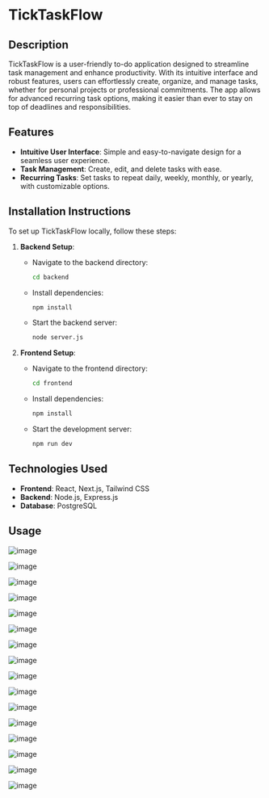 # TickTaskFlow

## Description
TickTaskFlow is a user-friendly to-do application designed to streamline task management and enhance productivity. With its intuitive interface and robust features, users can effortlessly create, organize, and manage tasks, whether for personal projects or professional commitments. The app allows for advanced recurring task options, making it easier than ever to stay on top of deadlines and responsibilities.

## Features
- **Intuitive User Interface**: Simple and easy-to-navigate design for a seamless user experience.
- **Task Management**: Create, edit, and delete tasks with ease.
- **Recurring Tasks**: Set tasks to repeat daily, weekly, monthly, or yearly, with customizable options.

## Installation Instructions
To set up TickTaskFlow locally, follow these steps:

1. **Backend Setup**:
   - Navigate to the backend directory:
     ```bash
     cd backend
     ```
   - Install dependencies:
     ```bash
     npm install
     ```
   - Start the backend server:
     ```bash
     node server.js
     ```

2. **Frontend Setup**:
   - Navigate to the frontend directory:
     ```bash
     cd frontend
     ```
   - Install dependencies:
     ```bash
     npm install
     ```
   - Start the development server:
     ```bash
     npm run dev
     ```

## Technologies Used
- **Frontend**: React, Next.js, Tailwind CSS
- **Backend**: Node.js, Express.js
- **Database**: PostgreSQL

## Usage
![image](https://github.com/user-attachments/assets/aacfeabe-a4ef-423b-ac6b-a2a19638195a)

![image](https://github.com/user-attachments/assets/5fc85548-5164-40f6-941d-f2adfcf7c99d)

![image](https://github.com/user-attachments/assets/e50a1d55-2d88-474a-baba-8ecfe6aa76c4)

![image](https://github.com/user-attachments/assets/8a153337-5bb7-42c3-849d-e07303ad0bfb)
 
![image](https://github.com/user-attachments/assets/51078705-a2c2-4ffd-aa11-a9d1761cab98)

![image](https://github.com/user-attachments/assets/18802c6c-4729-431d-aa74-0c8870cfbea0)
 
![image](https://github.com/user-attachments/assets/6cd91d4b-ce5f-4dc0-b357-3965926c6bd9)

![image](https://github.com/user-attachments/assets/9de037e3-2deb-48d1-8a4f-8a2ed85adb36)
 
![image](https://github.com/user-attachments/assets/11edb3d2-0c31-4054-93bf-fc64616dffeb)

![image](https://github.com/user-attachments/assets/8d704f8f-1784-48b1-aa46-f1d588a62eaf)
 
![image](https://github.com/user-attachments/assets/b2900716-8765-43ee-85a4-f4e0c1aad4fe)
 
![image](https://github.com/user-attachments/assets/6be84b46-1fbf-4bb7-bda9-3f86f764bb9b)
 
![image](https://github.com/user-attachments/assets/059d076d-dead-47f3-9c14-1221e96340c3)
 
![image](https://github.com/user-attachments/assets/c63c3d43-f4bd-401f-8180-9b449b73ed82)

 ![image](https://github.com/user-attachments/assets/451de3c0-0abc-4d26-987d-c48b4b32393f)

![image](https://github.com/user-attachments/assets/2c090303-01ba-4e0f-b755-6f88337d4a6c)

 
 
  






 

 





